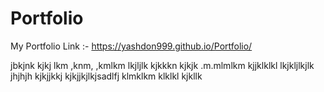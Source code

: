 # Portfolio
My Portfolio Link :-
https://yashdon999.github.io/Portfolio/

jbkjnk
kjkj
lkm
,knm,
,kmlkm
lkjljlk
kjkkkn
kjkjk
.m.mlmlkm
kjjklklkl
lkjkljlkjlk
jhjhjh
kjkjjkkj
kjkjjkjlkjsadlfj
klmklkm
klklkl
kjkllk

